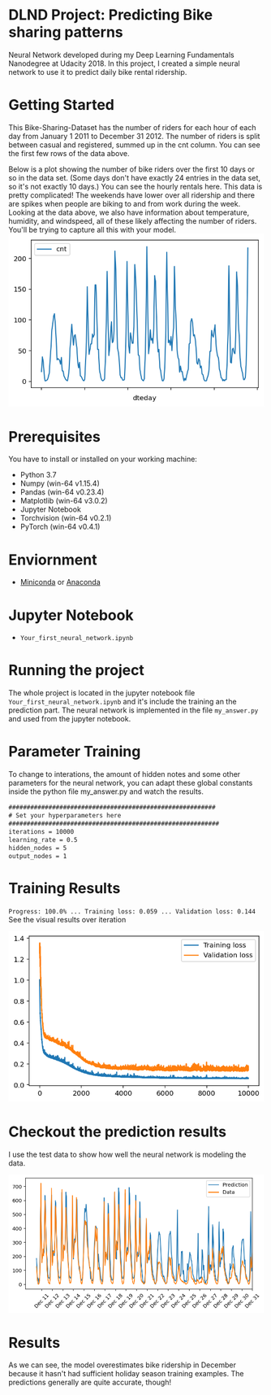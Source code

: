 # DLND Project: Predicting Bike sharing patterns
Neural Network developed during my Deep Learning Fundamentals Nanodegree at Udacity 2018. In this project, I created a simple neural network to use it to predict daily bike rental ridership.

# Getting Started
This Bike-Sharing-Dataset has the number of riders for each hour of each day from January 1 2011 to December 31 2012. The number of riders is split between casual and registered, summed up in the cnt column. You can see the first few rows of the data above.

Below is a plot showing the number of bike riders over the first 10 days or so in the data set. (Some days don't have exactly 24 entries in the data set, so it's not exactly 10 days.) You can see the hourly rentals here. This data is pretty complicated! The weekends have lower over all ridership and there are spikes when people are biking to and from work during the week. Looking at the data above, we also have information about temperature, humidity, and windspeed, all of these likely affecting the number of riders. You'll be trying to capture all this with your model.
![Screenshot](Assets/dataset.png)


# Prerequisites
You have to install or installed on your working machine:

* Python 3.7
* Numpy (win-64 v1.15.4)
* Pandas (win-64 v0.23.4)
* Matplotlib (win-64 v3.0.2)
* Jupyter Notebook
* Torchvision (win-64 v0.2.1)
* PyTorch (win-64 v0.4.1)

# Enviornment
* [Miniconda](https://docs.conda.io/en/latest/miniconda.html) or [Anaconda](https://www.anaconda.com/products/individual)

# Jupyter Notebook
* `Your_first_neural_network.ipynb`

# Running the project
The whole project is located in the jupyter notebook file `Your_first_neural_network.ipynb` and it's include the training an the prediction part. The neural network is implemented in the file `my_answer.py` and used from the jupyter notebook.

# Parameter Training
To change to interations, the amount of hidden notes and some other parameters for the neural network, you can adapt these global constants inside the python file my_answer.py and watch the results.

```
#########################################################
# Set your hyperparameters here
##########################################################
iterations = 10000
learning_rate = 0.5
hidden_nodes = 5
output_nodes = 1

```

# Training Results
`Progress: 100.0% ... Training loss: 0.059 ... Validation loss: 0.144`
See the visual results over iteration

![Screenshot](Assets/bike_training.png)

# Checkout the prediction results
I use the test data to show how well the neural network is modeling the data.

![Screenshot](Assets/output.png)

# Results
As we can see, the model overestimates bike ridership in December because it hasn't had sufficient holiday season training examples. The predictions generally are quite accurate, though!
